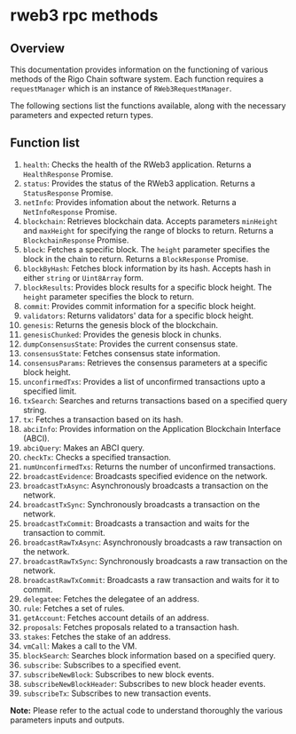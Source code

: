 # rweb3 rpc methods


## Overview
This documentation provides information on the functioning of various methods of the Rigo Chain software system. Each function requires a `requestManager` which is an instance of `RWeb3RequestManager`. 

The following sections list the functions available, along with the necessary parameters and expected return types.

## Function list

1. `health`: Checks the health of the RWeb3 application. Returns a `HealthResponse` Promise.
2. `status`: Provides the status of the RWeb3 application. Returns a `StatusResponse` Promise.
3. `netInfo`: Provides infomation about the network. Returns a `NetInfoResponse` Promise.
4. `blockchain`: Retrieves blockchain data. Accepts parameters `minHeight` and `maxHeight` for specifying the range of blocks to return. Returns a `BlockchainResponse` Promise.
5. `block`: Fetches a specific block. The `height` parameter specifies the block in the chain to return. Returns a `BlockResponse` Promise.
6. `blockByHash`: Fetches block information by its hash. Accepts hash in either `string` or `Uint8Array` form.
7. `blockResults`: Provides block results for a specific block height. The `height` parameter specifies the block to return.
8. `commit`: Provides commit information for a specific block height.
9. `validators`: Returns validators' data for a specific block height.
10. `genesis`: Returns the genesis block of the blockchain.
11. `genesisChunked`: Provides the genesis block in chunks.
12. `dumpConsensusState`: Provides the current consensus state.
13. `consensusState`: Fetches consensus state information.
14. `consensusParams`: Retrieves the consensus parameters at a specific block height.
15. `unconfirmedTxs`: Provides a list of unconfirmed transactions upto a specified limit.
16. `txSearch`: Searches and returns transactions based on a specified query string.
17. `tx`: Fetches a transaction based on its hash.
18. `abciInfo`: Provides information on the Application Blockchain Interface (ABCI).
19. `abciQuery`: Makes an ABCI query.
20. `checkTx`: Checks a specified transaction.
21. `numUnconfirmedTxs`: Returns the number of unconfirmed transactions.
22. `broadcastEvidence`: Broadcasts specified evidence on the network.
23. `broadcastTxAsync`: Asynchronously broadcasts a transaction on the network.
24. `broadcastTxSync`: Synchronously broadcasts a transaction on the network.
25. `broadcastTxCommit`: Broadcasts a transaction and waits for the transaction to commit.
26. `broadcastRawTxAsync`: Asynchronously broadcasts a raw transaction on the network.
27. `broadcastRawTxSync`: Synchronously broadcasts a raw transaction on the network.
28. `broadcastRawTxCommit`: Broadcasts a raw transaction and waits for it to commit.
29. `delegatee`: Fetches the delegatee of an address.
30. `rule`: Fetches a set of rules.
31. `getAccount`: Fetches account details of an address.
32. `proposals`: Fetches proposals related to a transaction hash.
33. `stakes`: Fetches the stake of an address.
34. `vmCall`: Makes a call to the VM.
35. `blockSearch`: Searches block information based on a specified query.
36. `subscribe`: Subscribes to a specified event.
37. `subscribeNewBlock`: Subscribes to new block events.
38. `subscribeNewBlockHeader`: Subscribes to new block header events.
39. `subscribeTx`: Subscribes to new transaction events.

**Note:** Please refer to the actual code to understand thoroughly the various parameters inputs and outputs.
